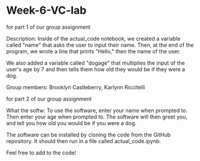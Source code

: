 # Week-6-VC-lab
for part 1 of our group assignment

Description:
Inside of the actual_code notebook, we created a variable called "name" that asks the user to input their name. Then, at the end of the
program, we wrote a line that prints "Hello," then the name of the user.

We also added a variable called "dogage" that multiplies the input of the user's age by 7 and then tells them how old they would be if they were a dog.

Group members: Brooklyn Castleberry, Karlynn Riccitelli


for part 2 of our group assignment

What the softw:
To use the software, enter your name when prompted to. Then enter your age when prompted to. The software will then greet you, and tell you how old you would be if you were a dog. 


The software can be installed by cloning the code from the GitHub repository. It should then run in a file called actual_code.ipynb.

Feel free to add to the code!
